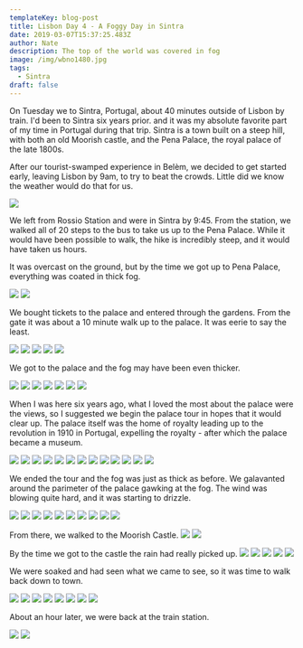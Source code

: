 ```yaml
---
templateKey: blog-post
title: Lisbon Day 4 - A Foggy Day in Sintra
date: 2019-03-07T15:37:25.483Z
author: Nate
description: The top of the world was covered in fog
image: /img/wbno1480.jpg
tags:
  - Sintra
draft: false
---
```

On Tuesday we to Sintra, Portugal, about 40 minutes outside of Lisbon by train. I'd been to Sintra six years prior. and it was my absolute favorite part of my time in Portugal during that trip. Sintra is a town built on a steep hill, with both an old Moorish castle, and the Pena Palace, the royal palace of the late 1800s. 

After our tourist-swamped experience in Belèm, we decided to get started early, leaving Lisbon by 9am, to try to beat the crowds. Little did we know the weather would do that for us.

![](img/lisbon/rossioStairs.jpg)

We left from Rossio Station and were in Sintra by 9:45. From the station, we walked all of 20 steps to the bus to take us up to the Pena Palace. While it would have been possible to walk, the hike is incredibly steep, and it would have taken us hours. 

It was overcast on the ground, but by the time we got up to Pena Palace, everything was coated in thick fog. 

![](img/lisbon/lowerEntranceTreesFog.jpg)
![](img/lisbon/lowerEntranceClaireActionShot.jpg)

We bought tickets to the palace and entered through the gardens. From the gate it was about a 10 minute walk up to the palace. It was eerie to say the least. 

![](img/lisbon/penaAscent2.jpg)
![](img/lisbon/penaAscent3.jpg)
![](img/lisbon/penaAscent4.jpg)
![](img/lisbon/penaAscentFlog.jpg)
![](img/lisbon/penaAscentSelfie.jpg)

We got to the palace and the fog may have been even thicker. 

![](img/lisbon/palaceFogInGate1.jpg)
![](img/lisbon/palaceFogOutside1.jpg)
![](img/lisbon/palaceFogOutside2.jpg)
![](img/lisbon/palaceFogOutside3.jpg)
![](img/lisbon/palaceFogOutside4.jpg)
![](img/lisbon/palaceFogBusFromPalace.jpg)
![](img/lisbon/palaceClaireTurret.jpg)

When I was here six years ago, what I loved the most about the palace were the views, so I suggested we begin the palace tour in hopes that it would clear up. The palace itself was the home of royalty leading up to the revolution in 1910 in Portugal, expelling the royalty - after which the palace became a museum. 

![](img/lisbon/palaceInsideKingBust.jpg)
![](img/lisbon/palaceInside1Courtyard.jpg)
![](img/lisbon/palaceInside2DiningRoom.jpg)
![](img/lisbon/palaceInside3Bathroom.jpg)
![](img/lisbon/palaceInside4Gargoyles.jpg)
![](img/lisbon/palaceInside5Bedroom.jpg)
![](img/lisbon/palaceInside6Mudejar.jpg)
![](img/lisbon/palaceInside7RoyalRoom.jpg)
![](img/lisbon/palaceInside8CandlesStatue.jpg)
![](img/lisbon/palaceInside9StagRoom.jpg)
![](img/lisbon/palaceInside10StainGlass.jpg)
![](img/lisbon/palaceInside11PenaMini.jpg)
![](img/lisbon/palaceInside12Kitchen.jpg)

We ended the tour and the fog was just as thick as before. We galavanted around the parimeter of the palace gawking at the fog. The wind was blowing quite hard, and it was starting to drizzle. 

![](img/lisbon/palaceAfterTour1.jpg)
![](img/lisbon/palaceAfterTour2.jpg)
![](img/lisbon/palaceAfterTour3.jpg)
![](img/lisbon/palaceAfterTour4.jpg)
![](img/lisbon/palaceAfterTour5.jpg)
![](img/lisbon/palaceAfterTour6.jpg)
![](img/lisbon/palaceAfterTour7.jpg)
![](img/lisbon/palaceAfterTour8BabeBeingCute.jpg)
![](img/lisbon/fogSelfie.jpg)
![](img/lisbon/palaceGoodbye.jpg)

From there, we walked to the Moorish Castle.
![](img/lisbon/walkToCastle1.jpg)
![](img/lisbon/walkToCastle2.jpg)

By the time we got to the castle the rain had really picked up.
![](img/lisbon/MoorishCastle1.jpg)
![](img/lisbon/moorishCastle2.jpg)
![](img/lisbon/moorishCastleClaire.jpg)
![](img/lisbon/moorishCastleDescent.jpg)
![](img/lisbon/moorishCastleSelfie.jpg)

We were soaked and had seen what we came to see, so it was time to walk back down to town. 

![](img/lisbon/descentSoakingSelfie.jpg)
![](img/lisbon/descentToTown.jpg)
![](img/lisbon/descentTownArrival.jpg)
![](img/lisbon/descentTownArrivalTrailMarker.jpg)
![](img/lisbon/descentFirstView.jpg)
![](img/lisbon/descentMudejar.jpg)
![](img/lisbon/descentPrettyView.jpg)
![](img/lisbon/descentPrettyView1.jpg)

About an hour later, we were back at the train station. 

![](img/lisbon/trainBackToLisboa.jpg)
![](img/lisbon/trainRideGraffiti.jpg)
